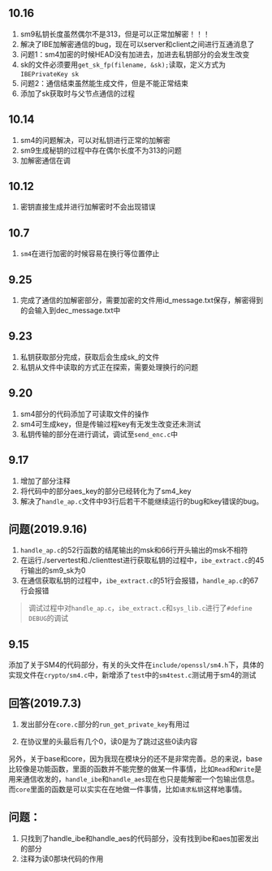 ## 10.16
1. sm9私钥长度虽然偶尔不是313，但是可以正常加解密！！！
2. 解决了IBE加解密通信的bug，现在可以server和client之间进行互通消息了
3. 问题1：sm4加密的时候HEAD没有加进去，加进去私钥部分的会发生改变
4. sk的文件必须要用`get_sk_fp(filename, &sk);`读取，定义方式为`IBEPrivateKey sk`
5. 问题2：通信结束虽然能生成文件，但是不能正常结束
6. 添加了sk获取时与父节点通信的过程

## 10.14
1. sm4的问题解决，可以对私钥进行正常的加解密
2. sm9生成秘钥的过程中存在偶尔长度不为313的问题
3. 加解密通信在调

## 10.12
1. 密钥直接生成并进行加解密时不会出现错误

## 10.7
1. `sm4`在进行加密的时候容易在换行等位置停止
   
## 9.25
1. 完成了通信的加解密部分，需要加密的文件用id_message.txt保存，解密得到的会输入到dec_message.txt中

## 9.23
1. 私钥获取部分完成，获取后会生成sk_的文件
2. 私钥从文件中读取的方式正在探索，需要处理换行的问题

## 9.20
1. sm4部分的代码添加了可读取文件的操作
2. sm4可生成key，但是传输过程key有无发生改变还未测试
3. 私钥传输的部分在进行调试，调试至`send_enc.c`中

## 9.17
1. 增加了部分注释
2. 将代码中的部分aes_key的部分已经转化为了sm4_key
3. 解决了`handle_ap.c`文件中93行后若干不能继续运行的bug和key错误的bug。

## 问题(2019.9.16)
1. `handle_ap.c`的52行函数的结尾输出的msk和66行开头输出的msk不相符
2. 在运行./servertest和./clienttest进行获取私钥的过程中，`ibe_extract.c`的45行输出的sm9_sk为0
3. 在通信获取私钥的过程中，`ibe_extract.c`的51行会报错，`handle_ap.c`的67行会报错
> 调试过程中对`handle_ap.c`，`ibe_extract.c`和`sys_lib.c`进行了`#define DEBUG`的调试

## 9.15
添加了关于SM4的代码部分，有关的头文件在`include/openssl/sm4.h`下，具体的实现文件在`crypto/sm4.c`中，新增添了`test`中的`sm4test.c`测试用于sm4的测试

## 回答(2019.7.3)

1. 发出部分在`core.c`部分的`run_get_private_key`有用过 

2. 在协议里的头最后有几个0，读0是为了跳过这些0读内容 

另外，关于base和core，因为我现在模块分的还不是非常完善。总的来说，base比较像是功能函数，里面的函数并不能完整的做某一件事情，比如`Read`和`Write`是用来通信收发的，`handle_ibe`和`handle_aes`现在也只是能解密一个包输出信息。而`core`里面的函数是可以实实在在地做一件事情，比如`请求私钥`这样地事情。

## 问题：
1. 只找到了handle_ibe和handle_aes的代码部分，没有找到ibe和aes加密发出的部分
2. 注释为读0那块代码的作用
    
